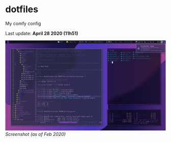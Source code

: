 # dotfiles
My comfy config

Last update: **April 28 2020 (11h51)**

![screenshot](https://github.com/arthurmassanes/dotfiles/blob/master/screenshots/screenshot-1585734405.png)
_Screenshot (as of Feb 2020)_
